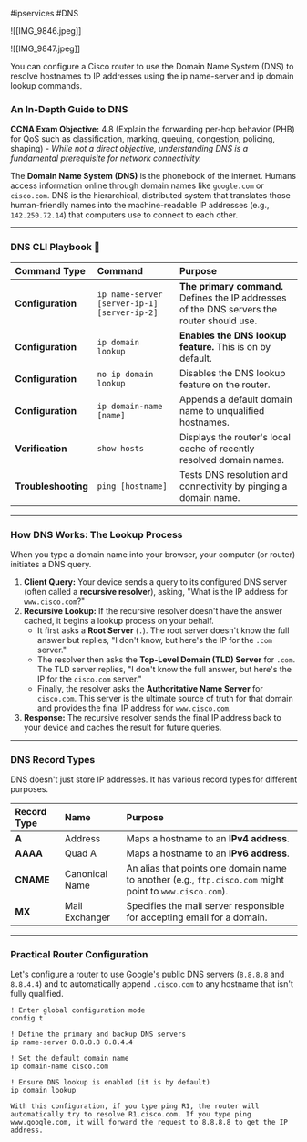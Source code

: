 #ipservices #DNS 

![[IMG_9846.jpeg]]


![[IMG_9847.jpeg]]

You can configure a Cisco router to use the Domain Name System (DNS) to resolve hostnames to IP addresses using the ip name-server and ip domain lookup commands.
### An In-Depth Guide to DNS

**CCNA Exam Objective:** 4.8 (Explain the forwarding per-hop behavior (PHB) for QoS such as classification, marking, queuing, congestion, policing, shaping) - *While not a direct objective, understanding DNS is a fundamental prerequisite for network connectivity.*

The **Domain Name System (DNS)** is the phonebook of the internet. Humans access information online through domain names like `google.com` or `cisco.com`. DNS is the hierarchical, distributed system that translates those human-friendly names into the machine-readable IP addresses (e.g., `142.250.72.14`) that computers use to connect to each other.

***

### DNS CLI Playbook 📖

| Command Type | Command | Purpose |
| :--- | :--- | :--- |
| **Configuration**| `ip name-server [server-ip-1] [server-ip-2]` | **The primary command.** Defines the IP addresses of the DNS servers the router should use. |
| **Configuration**| `ip domain lookup` | **Enables the DNS lookup feature.** This is on by default. |
| **Configuration**| `no ip domain lookup` | Disables the DNS lookup feature on the router. |
| **Configuration**| `ip domain-name [name]` | Appends a default domain name to unqualified hostnames. |
| **Verification** | `show hosts` | Displays the router's local cache of recently resolved domain names. |
| **Troubleshooting**| `ping [hostname]` | Tests DNS resolution and connectivity by pinging a domain name. |

***

### How DNS Works: The Lookup Process

When you type a domain name into your browser, your computer (or router) initiates a DNS query.

1.  **Client Query:** Your device sends a query to its configured DNS server (often called a **recursive resolver**), asking, "What is the IP address for `www.cisco.com`?"
2.  **Recursive Lookup:** If the recursive resolver doesn't have the answer cached, it begins a lookup process on your behalf.
    * It first asks a **Root Server** (`.`). The root server doesn't know the full answer but replies, "I don't know, but here's the IP for the `.com` server."
    * The resolver then asks the **Top-Level Domain (TLD) Server** for `.com`. The TLD server replies, "I don't know the full answer, but here's the IP for the `cisco.com` server."
    * Finally, the resolver asks the **Authoritative Name Server** for `cisco.com`. This server is the ultimate source of truth for that domain and provides the final IP address for `www.cisco.com`.
3.  **Response:** The recursive resolver sends the final IP address back to your device and caches the result for future queries.

---

### DNS Record Types

DNS doesn't just store IP addresses. It has various record types for different purposes.

| Record Type | Name | Purpose |
| :--- | :--- | :--- |
| **A** | Address | Maps a hostname to an **IPv4 address**. |
| **AAAA** | Quad A | Maps a hostname to an **IPv6 address**. |
| **CNAME**| Canonical Name | An alias that points one domain name to another (e.g., `ftp.cisco.com` might point to `www.cisco.com`). |
| **MX** | Mail Exchanger | Specifies the mail server responsible for accepting email for a domain. |

---

### Practical Router Configuration

Let's configure a router to use Google's public DNS servers (`8.8.8.8` and `8.8.4.4`) and to automatically append `.cisco.com` to any hostname that isn't fully qualified.

```cisco
! Enter global configuration mode
config t

! Define the primary and backup DNS servers
ip name-server 8.8.8.8 8.8.4.4

! Set the default domain name
ip domain-name cisco.com

! Ensure DNS lookup is enabled (it is by default)
ip domain lookup

With this configuration, if you type ping R1, the router will automatically try to resolve R1.cisco.com. If you type ping www.google.com, it will forward the request to 8.8.8.8 to get the IP address.

